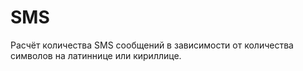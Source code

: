 # SMS
Расчёт количества SMS сообщений в зависимости от количества символов на латиннице или кириллице.
